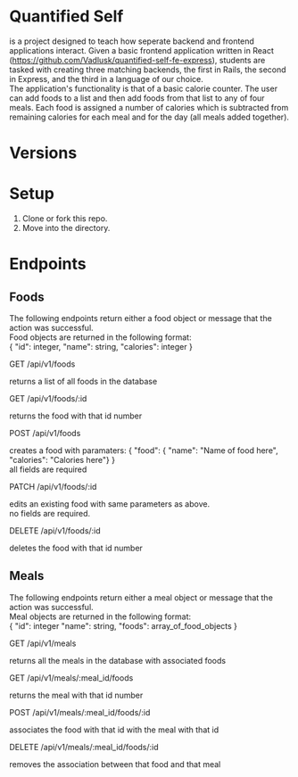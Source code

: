 # Quantified Self
is a project designed to teach how seperate backend and frontend applications interact.  Given a basic frontend application written in React (https://github.com/Vadlusk/quantified-self-fe-express), students are tasked with creating three matching backends, the first in Rails, the second in Express, and the third in a language of our choice.  
The application's functionality is that of a basic calorie counter.  The user can add foods to a list and then add foods from that list to any of four meals.  Each food is assigned a number of calories which is subtracted from remaining calories for each meal and for the day (all meals added together).

# Versions

# Setup
1. Clone or fork this repo.
2. Move into the directory.

# Endpoints

## Foods
The following endpoints return either a food object or message that the action was successful.  
Food objects are returned in the following format:   
  { "id": integer, "name": string, "calories": integer }

GET /api/v1/foods

returns a list of all foods in the database

GET /api/v1/foods/:id

returns the food with that id number

POST /api/v1/foods

creates a food with paramaters: { "food": { "name": "Name of food here", "calories": "Calories here"} }    
all fields are required

PATCH /api/v1/foods/:id

edits an existing food with same parameters as above.   
no fields are required.

DELETE /api/v1/foods/:id

deletes the food with that id number

## Meals
The following endpoints return either a meal object or message that the action was successful.  
Meal objects are returned in the following format:   
  { "id": integer "name": string, "foods": array_of_food_objects }

GET /api/v1/meals

returns all the meals in the database with associated foods

GET /api/v1/meals/:meal_id/foods

returns the meal with that id number

POST /api/v1/meals/:meal_id/foods/:id

associates the food with that id with the meal with that id

DELETE /api/v1/meals/:meal_id/foods/:id

removes the association between that food and that meal
